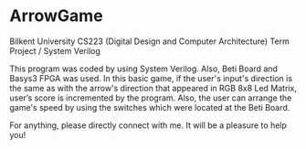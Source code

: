# ArrowGame
Bilkent University CS223 (Digital Design and Computer Architecture) Term Project / System Verilog

This program was coded by using System Verilog. Also, Beti Board and Basys3 FPGA was used. In this basic game, if the user's input's direction is the same as with the arrow's direction that appeared in RGB 8x8 Led Matrix, user’s score is incremented by the program. Also, the user can arrange the game's speed by using the switches which were located at the Beti Board.

For anything, please directly connect with me. It will be a pleasure to help you!
